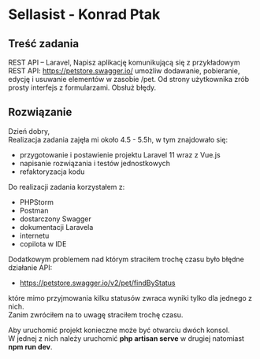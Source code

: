 # Sellasist - Konrad Ptak

## Treść zadania
REST API – Laravel, Napisz aplikację komunikującą się z przykładowym REST API: https://petstore.swagger.io/ umożliw dodawanie, pobieranie, edycję i usuwanie elementów w zasobie /pet. Od strony użytkownika zrób prosty interfejs z formularzami. Obsłuż błędy.

## Rozwiązanie

Dzień dobry, <br>
Realizacja zadania zajęła mi około 4.5 - 5.5h, w tym znajdowało się: <br>
* przygotowanie i postawienie projektu Laravel 11 wraz z Vue.js <br>
* napisanie  rozwiązania i testów jednostkowych <br>
* refaktoryzacja kodu <br>

Do realizacji zadania korzystałem z: <br>
* PHPStorm
* Postman
* dostarczony Swagger
* dokumentacji Laravela
* internetu
* copilota w IDE

Dodatkowym problemem nad którym straciłem trochę czasu było błędne działanie API: <br>
* https://petstore.swagger.io/v2/pet/findByStatus <br>

które mimo przyjmowania kilku statusów zwraca wyniki tylko dla jednego z nich. <br>
Zanim zwróciłem na to uwagę straciłem trochę czasu.<br>

Aby uruchomić projekt konieczne może być otwarciu dwóch konsol. <br>
W jednej z nich należy uruchomić **php artisan serve** w drugiej natomiast **npm run dev**.

